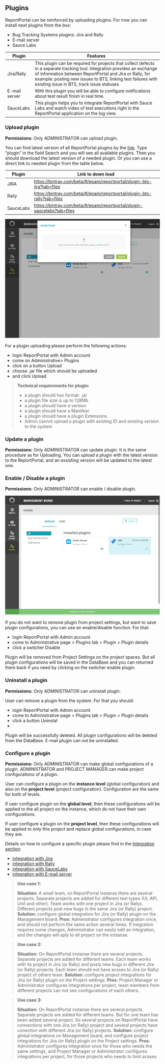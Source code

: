 ## Plugins

ReportPortal can be reinforced by uploading plugins. For now you can install next plugins from the box:
* Bug Tracking Systems plugins: Jira and Rally
*	E-mail server
*	Sauce Labs


| **Plugin**  | **Features**  |   
|---|---|
| Jira/Rally  |  This plugin can be required for projects that collect defects in a separate tracking tool. Integration provides an exchange of information between ReportPortal and Jira or Rally, for example: posting new issues to BTS, linking test failures with existing issue in BTS, track issue statuses| 
|E-mail server| With this plugin you will be able to configure notifications about test result finish in real time.|
|SauceLabs| This plugin helps you to integrate ReportPortal with Sauce Labs and watch video of test executions right in the ReportPortal application on the log view.|
 
### Upload plugin

**Permissions:**
Only ADMINISTRATOR can upload plugin.

You can find latest version of all ReportPortal plugins by the [link](https://bintray.com/beta/#/epam/reportportal/). Type “plugin” in the field Search and you will see all available plugins.  Then you should download the latest version of a needed plugin.  Or you can use a direct link to needed plugin from the table below.

|Plugin  | Link to down load |
| ------------- | ------------- |
| JIRA  | https://bintray.com/beta/#/epam/reportportal/plugin-bts-jira?tab=files|
| Rally | https://bintray.com/beta/#/epam/reportportal/plugin-bts-rally?tab=files |
| SauceLabs | https://bintray.com/beta/#/epam/reportportal/plugin-saucelabs?tab=files |


[ ![UploadPluginVideo](Images/userGuide/gettingStarted/UploadPlugin.png) ](https://youtu.be/xR75Bdq3uaM)

For a plugin uploading please perform the following actions:
*	login ReportPortal with Admin account
*	come on Administrative> Plugins
*	click on a button Upload
*	choose .jar file which should be uploaded
*	and click Upload


> **Technical requirements for plugin:**
>
>* a plugin should has format: .jar 
>* a plugin file size is up to 128Mb
>* a plugin should have a version
>* a plugin should have a Manifest
>* a plugin should have a plugin Extensions
>* Admin cannot upload a plugin with existing ID and existing version to the system


### Update a plugin
**Permissions:**
Only ADMINISTRATOR can update plugin.
It is the same procedure as for Uploading. You can upload a plugin with the latest version to the ReportPortal, and an exsisting version will be updated to the latest one. 


### Enable / Disable a plugin
**Permissions:**
Only ADMINISTRATOR can enable / disable plugin.

[ ![Enable/DisablePluginVideo](Images/userGuide/gettingStarted/DisablePlugin.png) ](https://youtu.be/Sj9BpnTIxW8)

If you do not want to remove plugin from project settings, but want to save plugin configurations, you can use an enable/disable function. 
For that:
* login ReportPortal with Admin account
*	come to Administrative page > Plugins tab > Plugin > Plugin details
*	click a switcher Disable

Plugin will be removed from Project Settings on the project spaces. But all plugin configurations will be saved in the DataBase and you can returned them back if you need by clicking on the switcher enable plugin.

### Uninstall a plugin 
**Permissions:**
Only ADMINISTRATOR can uninstall plugin.

User can remove a plugin from the system. For that  you should:
* login ReportPortal with Admin account
*	come to Administrative page > Plugins tab > Plugin > Plugin details
*	click a button Uninstal
*	
Plugin will be successfully deleted. All plugin configurations will be deleted from the DataBase.
E-mail plugin can not be uninstalled.

### Configure a plugin

**Permissions:**
Only ADMINISTRATOR can make global configurations of a plugin.
ADMINISTRATOR and PROJECT MANAGER can make project configurations of a plugin.

User can configure a plugin on the **instance level** (global configuration) and also on the **project level** (project configuration). Configuration are the same for both of levels.

If user configure plugin on the **global level**, then these configurations will be applied to the all project on the instance, which do not have their own configurations.

If user configure a plugin on the **project level**, then these configurations will be applied to only this project and replace global configurations, in case they are. 

Details on how to configure a specific plugin please find in the [Integration section](https://reportportal.io/docs/Integrations):

*	[integration with Jira](https://reportportal.io/docs/Integrations%3Eintegration-with-jira) 
*	[integration with Rally](https://reportportal.io/docs/Integrations%3Eintegration-with-rally)
*	[integration with SauceLabs](https://reportportal.io/docs/Integrations%3Esauce-labs-integration)
*	[integration with E-mail server](https://reportportal.io/docs/Integrations%3Eglobal-e-mail-server-integration)

 
> **Use case 1:** 
> 
> **Situation:** A small team, on ReportPortal instanse there are several projects. Separate projects are added for different test types (UI, API, Unit and other). Team works with one project in Jira (or Rally). Different projects post new bugs in the same Jira (or Rally) project.
> **Solution:** configure global integration for Jira (or Rally) plugin on the Management board.
>**Pros:** Administrator configures integration once, and should not perform the same action several times. If inegration requires some changes, Administrator can easily edit an integration, and the changes will aply to all project on the instanse.


> **Use case 2:** 
> 
> **Situation:**  On ReportPortal instanse there are several projects. Separate projects are added for different teams. Each team works with its project in Jira (or Rally) and posts new bugs in different Jira (or Rally) projects. Each team should not have acsses to Jira (or Rally) project of others team.
> **Solution:** configure project integrations for Jira (or Rally) plugin on the Project settings.
>**Pros:** Project Manager or Administrator configures integrations per project, team members from different projects can not see configurations of each others.


> **Use case 3:** 
> 
> **Situation:**  On ReportPortal instanse there are several projects. Separate projects are added for different teams. But for one team has been added several project. So several projects on ReportPortal have connections with one Jira (or Rally) project and several projects have conection with different Jira (or Rally) projects.
> **Solution:** configure global integrations on Management board, and configure project integrations for Jira (or Rally) plugin on the Project settings.
>**Pros:** Administrator configures integration once for those who needs the same settings, and Project Manager or Administrator configures integrations per project, for those projects who needs to limit acsses.


